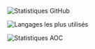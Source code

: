 
![Statistiques GitHub](https://github-readme-stats.vercel.app/api?username=mbido&show_icons=true&theme=radical)

![Langages les plus utilisés](https://github-readme-stats.vercel.app/api/top-langs/?username=mbido&layout=compact&theme=radical)

![Statistiques AOC](https://aoc-stats.vercel.app/api/card?username=mbido&totalStars=153&currentYearStars=38&currentDay=19&completedDays=19&currentYear=2024)
